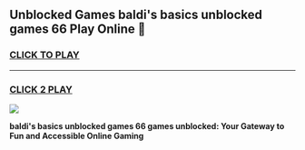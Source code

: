 
## Unblocked Games baldi's basics unblocked games 66 Play Online 👋
<h3>
<a href="https://news.freeplayer.one?title=baldi's_basics_unblocked_games_66&ref=17F">CLICK TO PLAY</a></h3>
<hr>

<h3>
<a href="https://news.freeplayer.one?title=baldi's_basics_unblocked_games_66&ref=17F">CLICK 2 PLAY</a>
  
</h3>

<a href="https://news.freeplayer.one?title=baldi's_basics_unblocked_games_66&ref=17F/"><img src="https://clearcache.store/games.png"></a>


**baldi's basics unblocked games 66 games unblocked: Your Gateway to Fun and Accessible Online Gaming**
